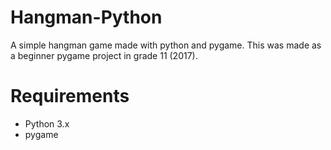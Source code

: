 # Hangman-Python
A simple hangman game made with python and pygame. This was made as a beginner pygame project in grade 11 (2017).

# Requirements
- Python 3.x
- pygame








